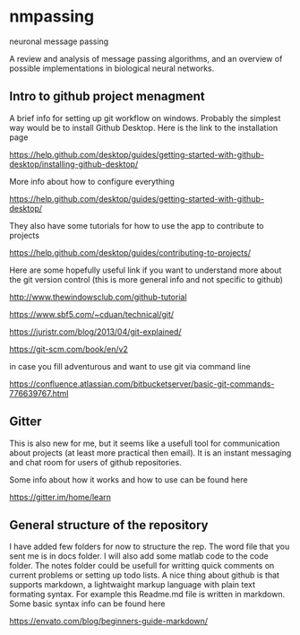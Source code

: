 # nmpassing
neuronal message passing

A review and analysis of message passing algorithms, and an overview of possible implementations in biological neural networks.

## Intro to github project menagment

A brief info for setting up git workflow on windows. Probably the simplest way would be to install Github Desktop.
Here is the link to the installation page

https://help.github.com/desktop/guides/getting-started-with-github-desktop/installing-github-desktop/

More info about how to configure everything

https://help.github.com/desktop/guides/getting-started-with-github-desktop/

They also have some tutorials for how to use the app to contribute to projects

https://help.github.com/desktop/guides/contributing-to-projects/


Here are some hopefully useful link if you want to understand more about the git version control (this is more general info and not specific to github)

http://www.thewindowsclub.com/github-tutorial

https://www.sbf5.com/~cduan/technical/git/

https://juristr.com/blog/2013/04/git-explained/

https://git-scm.com/book/en/v2

in case you fill adventurous and want to use git via command line

https://confluence.atlassian.com/bitbucketserver/basic-git-commands-776639767.html

## Gitter

This is also new for me, but it seems like a usefull tool for communication 
about projects (at least more practical then email). It is an instant messaging 
and chat room for users of github repositories.  

Some info about how it works and how to use can be found here

https://gitter.im/home/learn

## General structure of the repository

I have added few folders for now to structure the rep. The word file that you sent me is 
in docs folder. I will also add some matlab code to the code folder. The notes folder 
could be usefull for writting quick comments on current problems or setting up todo lists. 
A nice thing about github is that supports markdown, a lightwaight markup language with 
plain text formating syntax. For example this Readme.md file is written in markdown. Some 
basic syntax info can be found here 

https://envato.com/blog/beginners-guide-markdown/


